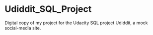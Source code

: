 # Udiddit_SQL_Project
Digital copy of my project for the Udacity SQL project Udiddit, a mock social-media site.
